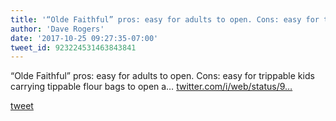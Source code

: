 ```yaml
---
title: '“Olde Faithful” pros: easy for adults to open. Cons: easy for trippable kids...'
author: 'Dave Rogers'
date: '2017-10-25 09:27:35-07:00'
tweet_id: 923224531463843841
---
```

“Olde Faithful” pros: easy for adults to open. Cons: easy for trippable kids carrying tippable flour bags to open a… [twitter.com/i/web/status/9…](https://twitter.com/i/web/status/923224531463843841)

[tweet](https://twitter.com/yukondude/status/923224531463843841)